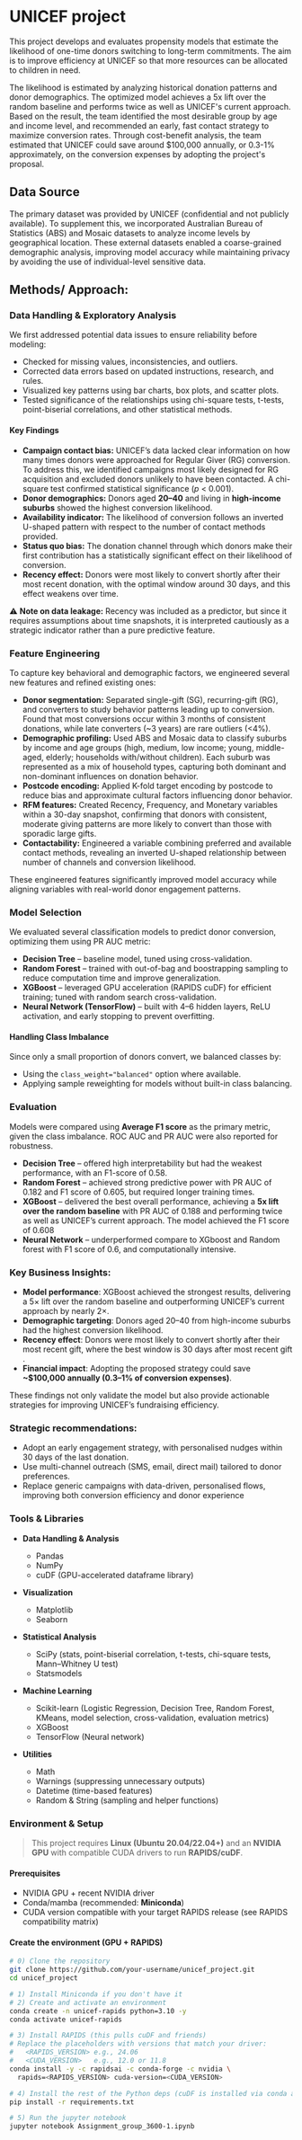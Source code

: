 # UNICEF project

This project develops and evaluates propensity models that estimate the likelihood of one-time donors switching to long-term commitments. The aim is to improve efficiency at UNICEF so that more resources can be allocated to children in need. 

The likelihood is estimated by analyzing historical donation patterns and donor demographics. The optimized model achieves a 5x lift over the random baseline and performs twice as well as UNICEF's current approach. Based on the result, the team identified the most desirable group by age and income level, and recommended an early, fast contact strategy to maximize conversion rates. Through cost-benefit analysis, the team estimated that UNICEF could save around $100,000 annually, or 0.3-1% approximately, on the conversion expenses by adopting the project's proposal. 


## Data Source

The primary dataset was provided by UNICEF (confidential and not publicly available). To supplement this, we incorporated Australian Bureau of Statistics (ABS) and Mosaic datasets to analyze income levels by geographical location. These external datasets enabled a coarse-grained demographic analysis, improving model accuracy while maintaining privacy by avoiding the use of individual-level sensitive data.


## Methods/ Approach: 

### Data Handling & Exploratory Analysis

We first addressed potential data issues to ensure reliability before modeling:  
- Checked for missing values, inconsistencies, and outliers.
- Corrected data errors based on updated instructions, research, and rules.  
- Visualized key patterns using bar charts, box plots, and scatter plots.
- Tested significance of the relationships using chi-square tests, t-tests, point-biserial correlations, and other statistical methods.


#### Key Findings
- **Campaign contact bias:** UNICEF’s data lacked clear information on how many times donors were approached for Regular Giver (RG) conversion. To address this, we identified campaigns most likely designed for RG acquisition and excluded donors unlikely to have been contacted. A chi-square test confirmed statistical significance (*p* < 0.001).  
- **Donor demographics:** Donors aged **20–40** and living in **high-income suburbs** showed the highest conversion likelihood.
- **Availability indicator:** The likelihood of conversion follows an inverted U-shaped pattern with respect to the number of contact methods provided.
- **Status quo bias:**  The donation channel through which donors make their first contribution has a statistically significant effect on their likelihood of conversion.
- **Recency effect:** Donors were most likely to convert shortly after their most recent donation, with the optimal window around 30 days, and this effect weakens over time.  

⚠️ **Note on data leakage:** Recency was included as a predictor, but since it requires assumptions about time snapshots, it is interpreted cautiously as a strategic indicator rather than a pure predictive feature.  


### Feature Engineering

To capture key behavioral and demographic factors, we engineered several new features and refined existing ones:  

- **Donor segmentation:** Separated single-gift (SG), recurring-gift (RG), and converters to study behavior patterns leading up to conversion. Found that most conversions occur within 3 months of consistent donations, while late converters (~3 years) are rare outliers (<4%).  
- **Demographic profiling:** Used ABS and Mosaic data to classify suburbs by income and age groups (high, medium, low income; young, middle-aged, elderly; households with/without children). Each suburb was represented as a mix of household types, capturing both dominant and non-dominant influences on donation behavior.  
- **Postcode encoding:** Applied K-fold target encoding by postcode to reduce bias and approximate cultural factors influencing donor behavior.  
- **RFM features:** Created Recency, Frequency, and Monetary variables within a 30-day snapshot, confirming that donors with consistent, moderate giving patterns are more likely to convert than those with sporadic large gifts.  
- **Contactability:** Engineered a variable combining preferred and available contact methods, revealing an inverted U-shaped relationship between number of channels and conversion likelihood.  

These engineered features significantly improved model accuracy while aligning variables with real-world donor engagement patterns.  


### Model Selection

We evaluated several classification models to predict donor conversion, optimizing them using PR AUC metric:  
- **Decision Tree** – baseline model, tuned using cross-validation.  
- **Random Forest** – trained with out-of-bag and boostrapping sampling to reduce computation time and improve generalization.  
- **XGBoost** – leveraged GPU acceleration (RAPIDS cuDF) for efficient training; tuned with random search cross-validation.  
- **Neural Network (TensorFlow)** – built with 4–6 hidden layers, ReLU activation, and early stopping to prevent overfitting.  

#### Handling Class Imbalance
Since only a small proportion of donors convert, we balanced classes by:  
- Using the `class_weight="balanced"` option where available.  
- Applying sample reweighting for models without built-in class balancing.

### Evaluation

Models were compared using **Average F1 score** as the primary metric, given the class imbalance. ROC AUC and PR AUC were also reported for robustness.  

- **Decision Tree** – offered high interpretability but had the weakest performance, with an F1-score of 0.58.
- **Random Forest** – achieved strong predictive power with PR AUC of 0.182 and F1 score of 0.605, but required longer training times.  
- **XGBoost** – delivered the best overall performance, achieving a **5x lift over the random baseline**  with PR AUC of 0.188 and performing twice as well as UNICEF’s current approach. The model achieved the F1 score of 0.608
- **Neural Network** – underperformed compare to XGboost and Random forest with F1 score of 0.6, and computationally intensive.

### Key Business Insights:
- **Model performance**: XGBoost achieved the strongest results, delivering a 5× lift over the random baseline and outperforming UNICEF’s current approach by nearly 2×.
- **Demographic targeting**: Donors aged 20–40 from high-income suburbs had the highest conversion likelihood.  
- **Recency effect**: Donors were most likely to convert shortly after their most recent gift, where the best window is 30 days after most recent gift  .  
- **Financial impact**: Adopting the proposed strategy could save **~$100,000 annually (0.3–1% of conversion expenses)**.  

These findings not only validate the model but also provide actionable strategies for improving UNICEF’s fundraising efficiency.  

### Strategic recommendations: 
- Adopt an early engagement strategy, with personalised nudges within 30 days of the last donation.
- Use multi-channel outreach (SMS, email, direct mail) tailored to donor preferences.
- Replace generic campaigns with data-driven, personalised flows, improving both conversion efficiency and donor experience

### Tools & Libraries

- **Data Handling & Analysis**
  - Pandas  
  - NumPy
  - cuDF (GPU-accelerated dataframe library) 

- **Visualization**
  - Matplotlib  
  - Seaborn  

- **Statistical Analysis**
  - SciPy (stats, point-biserial correlation, t-tests, chi-square tests, Mann–Whitney U test)  
  - Statsmodels  

- **Machine Learning**
  - Scikit-learn (Logistic Regression, Decision Tree, Random Forest, KMeans, model selection, cross-validation, evaluation metrics)  
  - XGBoost
  - TensorFlow (Neural network)

- **Utilities**
  - Math 
  - Warnings (suppressing unnecessary outputs)  
  - Datetime (time-based features)  
  - Random & String (sampling and helper functions)
 

### Environment & Setup

> This project requires **Linux (Ubuntu 20.04/22.04+)** and an **NVIDIA GPU** with compatible CUDA drivers to run **RAPIDS/cuDF**.  

#### Prerequisites
- NVIDIA GPU + recent NVIDIA driver
- Conda/mamba (recommended: **Miniconda**)
- CUDA version compatible with your target RAPIDS release (see RAPIDS compatibility matrix)

#### Create the environment (GPU + RAPIDS)
```bash
# 0) Clone the repository
git clone https://github.com/your-username/unicef_project.git
cd unicef_project

# 1) Install Miniconda if you don't have it 
# 2) Create and activate an environment
conda create -n unicef-rapids python=3.10 -y
conda activate unicef-rapids

# 3) Install RAPIDS (this pulls cuDF and friends)
# Replace the placeholders with versions that match your driver:
#   <RAPIDS_VERSION> e.g., 24.06
#   <CUDA_VERSION>   e.g., 12.0 or 11.8
conda install -y -c rapidsai -c conda-forge -c nvidia \
  rapids=<RAPIDS_VERSION> cuda-version=<CUDA_VERSION>

# 4) Install the rest of the Python deps (cuDF is installed via conda above)
pip install -r requirements.txt

# 5) Run the jupyter notebook
jupyter notebook Assignment_group_3600-1.ipynb
